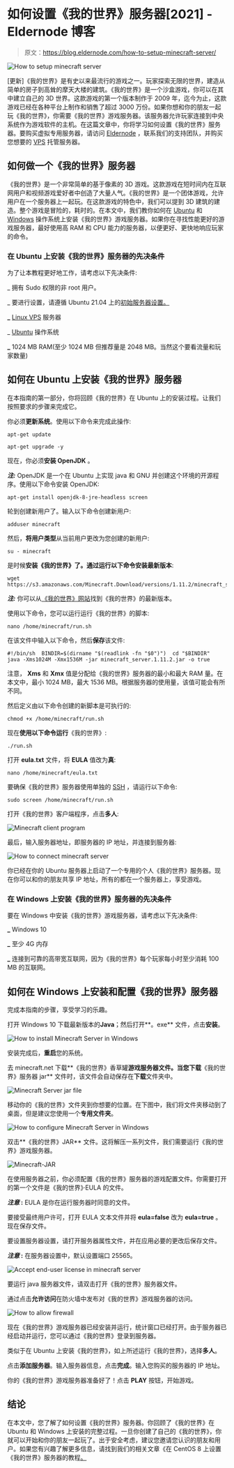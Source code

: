 # 如何设置《我的世界》服务器[2021] - Eldernode 博客

> 原文：<https://blog.eldernode.com/how-to-setup-minecraft-server/>

![How to setup minecraft server](img/4ac5468ebcbed3881e70ae0ca50b79b4.png)

[更新]《我的世界》是有史以来最流行的游戏之一。玩家探索无限的世界，建造从简单的房子到高耸的摩天大楼的建筑。《我的世界》是一个沙盒游戏，你可以在其中建立自己的 3D 世界。这款游戏的第一个版本制作于 2009 年，迄今为止，这款游戏已经在各种平台上制作和销售了超过 3000 万份。如果你想和你的朋友一起玩《我的世界》，你需要《我的世界》游戏服务器。该服务器允许玩家连接到中央系统作为游戏软件的主机。在这篇文章中，你将学习如何设置《我的世界》服务器。要购买虚拟专用服务器，请访问 [Eldernode](https://eldernode.com/) ，联系我们的支持团队，并购买您想要的 [VPS](https://eldernode.com/vps/) 托管服务器。

## **如何做一个《我的世界》服务器**

《我的世界》是一个非常简单的基于像素的 3D 游戏。这款游戏在短时间内在互联网用户和视频游戏爱好者中创造了大量人气。《我的世界》是一个团体游戏，允许用户在一个服务器上一起玩。在这款游戏的特色中，我们可以提到 3D 建筑的建造。整个游戏是冒险的，耗时的。在本文中，我们教你如何在 [Ubuntu](https://blog.eldernode.com/tag/ubuntu/) 和 [Windows](https://blog.eldernode.com/tag/windows/) 操作系统上安装《我的世界》游戏服务器。如果你在寻找性能更好的游戏服务器，最好使用高 RAM 和 CPU 能力的服务器，以便更好、更快地响应玩家的命令。

### **在 Ubuntu 上安装《我的世界》服务器的先决条件**

为了让本教程更好地工作，请考虑以下先决条件:

_ 拥有 Sudo 权限的非 root 用户。

_ 要进行设置，请遵循 Ubuntu 21.04 上的[初始服务器设置。](https://blog.eldernode.com/initial-server-setup-on-ubuntu-21-04/)

**_** [Linux VPS](https://eldernode.com/linux-vps/) 服务器

_ [Ubuntu](https://eldernode.com/ubuntu-vps/) 操作系统

**_** 1024 MB RAM(至少 1024 MB 但推荐量是 2048 MB。当然这个要看流量和玩家数量)

## **如何在 Ubuntu 上安装《我的世界》服务器**

在本指南的第一部分，你将回顾《我的世界》在 Ubuntu 上的安装过程。让我们按照要求的步骤来完成它。

你必须**更新系统**。使用以下命令来完成此操作:

```
apt-get update
```

```
apt-get upgrade -y
```

现在，你必须**安装 OpenJDK** 。

***注:*** OpenJDK 是一个在 Ubuntu 上实现 java 和 GNU 并创建这个环境的开源程序。使用以下命令安装 OpenJDK:

```
apt-get install openjdk-8-jre-headless screen
```

轮到创建新用户了。输入以下命令创建新用户:

```
adduser minecraft
```

然后，**将用户类型**从当前用户更改为您创建的新用户:

```
su - minecraft
```

是时候**安装《我的世界》**了。通过运行以下命令安装**最新版本**:

```
wget https://s3.amazonaws.com/Minecraft.Download/versions/1.11.2/minecraft_server.1.11.2.jar
```

***注:*** 你可以从[《我的世界》网站](https://minecraft.net/en-us/download/server)找到《我的世界》的最新版本。

使用以下命令，您可以运行运行《我的世界》的脚本:

```
nano /home/minecraft/run.sh
```

在该文件中输入以下命令，然后**保存**该文件:

```
#!/bin/sh  BINDIR=$(dirname "$(readlink -fn "$0")")  cd "$BINDIR"    java -Xms1024M -Xmx1536M -jar minecraft_server.1.11.2.jar -o true
```

注意， **Xms** 和 **Xmx** 值是分配给《我的世界》服务器的最小和最大 RAM 量。在本文中，最小 1024 MB，最大 1536 MB。根据服务器的使用量，该值可能会有所不同。

然后定义由以下命令创建的新脚本是可执行的:

```
chmod +x /home/minecraft/run.sh
```

现在**使用以下命令运行**《我的世界》:

```
./run.sh
```

打开 **eula.txt** 文件，将 **EULA** 值改为**真**:

```
nano /home/minecraft/eula.txt
```

要确保《我的世界》服务器使用单独的 [SSH](https://blog.eldernode.com/tutorial-connect-to-ssh-on-linux/) ，请运行以下命令:

```
sudo screen /home/minecraft/run.sh
```

打开《我的世界》客户端程序，点击**多人**:

![Minecraft client program](img/19511e61cd1f19f48721ba010e4674dd.png)

最后，输入服务器地址，即服务器的 IP 地址，并连接到服务器:

![How to connect minecraft server](img/88e00c5ebc0efd94c9c93bf2078f2ef4.png)

你已经在你的 Ubuntu 服务器上启动了一个专用的个人《我的世界》服务器。现在你可以和你的朋友共享 IP 地址，所有的都在一个服务器上，享受游戏。

### 在 Windows 上安装《我的世界》服务器的先决条件

要在 Windows 中安装《我的世界》游戏服务器，请考虑以下先决条件:

**_** Windows 10

**_** 至少 4G 内存

**_** 连接到可靠的高带宽互联网，因为《我的世界》每个玩家每小时至少消耗 100 MB 的互联网。

## **如何在 Windows 上安装和配置《我的世界》服务器**

完成本指南的步骤，享受学习的乐趣。

打开 Windows 10 下载最新版本的**Java**；然后打开**。exe** 文件，点击**安装**。

![How to install Minecraft Server in Windows](img/413ff7f162833ffc1cfae554e24a68cf.png)

安装完成后，**重启**您的系统。

去 minecraft.net 下载**《我的世界》香草罐**游戏服务器文件。当您下载**《我的世界》服务器 jar** 文件时，该文件会自动保存在**下载**文件夹中。

![Minecraft Server jar file](img/337413560e6c80b48f5adcf693e09fb3.png)

移动你的《我的世界》文件夹到你想要的位置。在下图中，我们将文件夹移动到了桌面，但是建议您使用一个**专用文件夹**。

![How to configure Minecraft Server in Windows](img/c2c73a579c4aa68fbc5d20abd9faddeb.png)

双击**《我的世界》JAR** 文件。这将解压一系列文件，我们需要运行《我的世界》游戏服务器。

![Minecraft-JAR](img/02c7abdb2914b08186fefe741b43e0ba.png)

在使用服务器之前，你必须配置《我的世界》服务器的游戏配置文件。你需要打开的第一个文件是《我的世界》·EULA 的文件。

***注意* :** EULA 是你在运行服务器时同意的文件。

要接受最终用户许可，打开 EULA 文本文件并将 **eula=false** 改为 **eula=true** 。现在保存文件。

要设置服务器设置，请打开服务器属性文件，并在应用必要的更改后保存文件。

***注意* :** 在服务器设置中，默认设置端口 25565。

![Accept end-user license in minecraft server](img/754143533536e38434e6c909e26a5692.png)

要运行 java 服务器文件，请双击打开《我的世界》服务器文件。

通过点击**允许访问**在防火墙中发布对《我的世界》游戏服务器的访问。

![How to allow firewall](img/4dafbbbf4a4c2b41982db8d97461a021.png)

现在《我的世界》游戏服务器已经安装并运行，统计窗口已经打开。由于服务器已经启动并运行，您可以通过《我的世界》登录到服务器。

类似于在 Ubuntu 上安装《我的世界》，如上所述运行《我的世界》，选择**多人**。

点击**添加服务器**。输入服务器信息，点击**完成**。输入您购买的服务器的 IP 地址。

你的《我的世界》游戏服务器准备好了！点击 **PLAY** 按钮，开始游戏。

## 结论

在本文中，您了解了如何设置《我的世界》服务器。你回顾了《我的世界》在 Ubuntu 和 Windows 上安装的完整过程。一旦你创建了自己的《我的世界》，你就可以开始和你的朋友一起玩了。出于安全考虑，建议您邀请您认识的朋友和用户。如果您有兴趣了解更多信息，请找到我们的相关文章《在 CentOS 8 上设置《我的世界》服务器的教程[。](https://blog.eldernode.com/setup-minecraft-server-on-centos/)